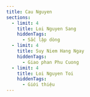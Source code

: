 ```yaml
---
title: Cau Nguyen
sections:
  - limit: 4
    title: Loi Nguyen Sang
    hiddenTags:
      - Sắc lập dòng
  - limit: 4
    title: Suy Niem Hang Ngay
    hiddenTags:
      - Giao phan Phu Cuong
  - limit: 4
    title: Loi Nguyen Toi
    hiddenTags:
      - Giới thiệu
---
```

